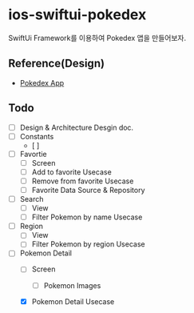 # ios-swiftui-pokedex

SwiftUi Framework를 이용하여 Pokedex 앱을 만들어보자.

## Reference(Design)

- [Pokedex App](https://www.figma.com/community/file/1202971127473077147)

## Todo

- [ ] Design & Architecture Desgin doc.
- [ ] Constants
  - [ ] 
- [ ] Favortie
  - [ ] Screen
  - [ ] Add to favorite Usecase
  - [ ] Remove from favorite Usecase
  - [ ] Favorite Data Source & Repository
- [ ] Search
  - [ ] View
  - [ ] Filter Pokemon by name Usecase
- [ ] Region
  - [ ] View
  - [ ] Filter Pokemon by region Usecase
- [ ] Pokemon Detail
  - [ ] Screen
    - [ ] Pokemon Images
  - [x] Pokemon Detail Usecase
     


